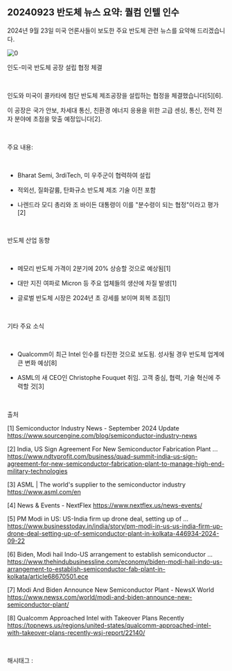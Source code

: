 ## 20240923 반도체 뉴스 요약: 퀄컴 인텔 인수

2024년 9월 23일 미국 언론사들이 보도한 주요 반도체 관련 뉴스를 요약해 드리겠습니다.

![0](/asset/img/223592781047/0.png)

인도-미국 반도체 공장 설립 협정 체결

​

인도와 미국이 콜카타에 첨단 반도체 제조공장을 설립하는 협정을 체결했습니다[5][6].

이 공장은 국가 안보, 차세대 통신, 친환경 에너지 응용을 위한 고급 센싱, 통신, 전력 전자 분야에 초점을 맞출 예정입니다[2]. 

​

주요 내용:

​

- Bharat Semi, 3rdiTech, 미 우주군이 협력하여 설립

- 적외선, 질화갈륨, 탄화규소 반도체 제조 기술 이전 포함

- 나렌드라 모디 총리와 조 바이든 대통령이 이를 "분수령이 되는 협정"이라고 평가[2]

​

반도체 산업 동향

​

- 메모리 반도체 가격이 2분기에 20% 상승할 것으로 예상됨[1]

- 대만 지진 여파로 Micron 등 주요 업체들의 생산에 차질 발생[1]

- 글로벌 반도체 시장은 2024년 초 강세를 보이며 회복 조짐[1]

​

기타 주요 소식

​

- Qualcomm이 최근 Intel 인수를 타진한 것으로 보도됨. 성사될 경우 반도체 업계에 큰 변화 예상[8]

- ASML의 새 CEO인 Christophe Fouquet 취임. 고객 중심, 협력, 기술 혁신에 주력할 것[3]

​

출처

[1] Semiconductor Industry News - September 2024 Update https://www.sourcengine.com/blog/semiconductor-industry-news

[2] India, US Sign Agreement For New Semiconductor Fabrication Plant ... https://www.ndtvprofit.com/business/quad-summit-india-us-sign-agreement-for-new-semiconductor-fabrication-plant-to-manage-high-end-military-technologies

[3] ASML | The world's supplier to the semiconductor industry https://www.asml.com/en

[4] News & Events - NextFlex https://www.nextflex.us/news-events/

[5] PM Modi in US: US-India firm up drone deal, setting up of ... https://www.businesstoday.in/india/story/pm-modi-in-us-us-india-firm-up-drone-deal-setting-up-of-semiconductor-plant-in-kolkata-446934-2024-09-22

[6] Biden, Modi hail Indo-US arrangement to establish semiconductor ... https://www.thehindubusinessline.com/economy/biden-modi-hail-indo-us-arrangement-to-establish-semiconductor-fab-plant-in-kolkata/article68670501.ece

[7] Modi And Biden Announce New Semiconductor Plant - NewsX World https://www.newsx.com/world/modi-and-biden-announce-new-semiconductor-plant/

[8] Qualcomm Approached Intel with Takeover Plans Recently https://topnews.us/regions/united-states/qualcomm-approached-intel-with-takeover-plans-recently-wsj-report/22140/

​

 해시태그 : 